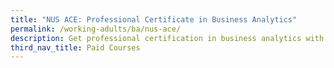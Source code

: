 ```yaml
---
title: "NUS ACE: Professional Certificate in Business Analytics"
permalink: /working-adults/ba/nus-ace/
description: Get professional certification in business analytics with this course
third_nav_title: Paid Courses
---
```

